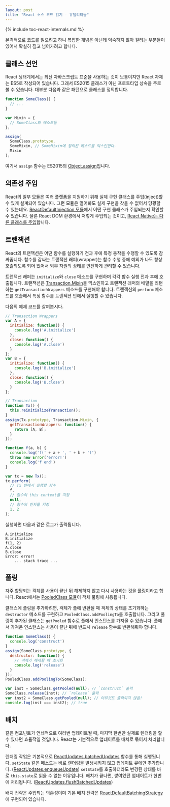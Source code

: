 ```yaml
---
layout: post
title: "React 소스 코드 읽기 - 유틸리티들"
---
```


{% include toc-react-internals.md %}

본격적으로 코드를 읽으려고 하니 복잡한 개념은 아닌데 익숙하지 않아 걸리는 부분들이 있어서 확실히 짚고 넘어가려고 합니다.


## 클래스 선언

React 생태계에서는 최신 자바스크립트 표준을 사용하는 것이 보통이지만 React 자체는 ES5로 작성되어 있습니다. 그래서 ES2015 클래스가 아닌 프로토타입 상속을 주로 볼 수 있습니다. 대부분 다음과 같은 패턴으로 클래스를 정의합니다.

```js
function SomeClass() {
  // ...
}

var Mixin = {
  // SomeClass의 메소드들
};

assign(
  SomeClass.prototype,
  SomeMixin, // SomeMixin에 정의된 메소드를 믹스인한다.
  Mixin
);
```

여기서 `assign` 함수는 ES2015의 [Object.assign](https://developer.mozilla.org/ko/docs/Web/JavaScript/Reference/Global_Objects/Object/assign)입니다.


## 의존성 주입

React의 일부 모듈은 여러 플랫폼을 지원하기 위해 실제 구현 클래스를 주입(inject)할 수 있게 설계되어 있습니다. 그런 모듈은 열어봐도 실제 구현을 찾을 수 없어서 당황할 수 있는데요. [ReactDefaultInjection 모듈](https://github.com/facebook/react/blob/v15.0.0-rc.2/src/renderers/dom/shared/ReactDefaultInjection.js)에서 어떤 구현 클래스가 주입되는지 확인할 수 있습니다. 물론 React DOM 환경에서 저렇게 주입되는 것이고, [React Native는 다른 클래스를 주입](https://github.com/facebook/react-native/blob/0.22-stable/Libraries/ReactNative/ReactNativeDefaultInjection.js)합니다.


## 트랜잭션

React의 트랜잭션은 어떤 함수를 실행하기 전과 후에 특정 동작을 수행할 수 있도록 감싸줍니다. 함수를 감싸는 트랜잭션 래퍼(wrapper)는 함수 수행 중에 예외가 나도 항상 호출되도록 되어 있어서 외부 자원의 상태를 안전하게 관리할 수 있습니다.

트랜잭션 래퍼는 `initialize`와 `close` 메소드를 구현하며 각각 함수 실행 전과 후에 호출됩니다. 트랜잭션은 [Transaction.Mixin](https://github.com/facebook/react/blob/v15.0.0-rc.2/src/shared/utils/Transaction.js#L234)을 믹스인하고 트랜잭션 래퍼의 배열을 리턴하는 `getTransactionWrappers` 메소드를 구현해야 합니다. 트랜잭션의 `perform` 메소드를 호출해서 특정 함수를 트랜잭션 안에서 실행할 수 있습니다.

다음의 예제 코드를 살펴봅시다.

```js
// Transaction Wrappers
var A = {
  initialize: function() {
    console.log('A.initialize')
  },
  close: function() {
    console.log('A.close')
  }
};
var B = {
  initialize: function() {
    console.log('B.initialize')
  },
  close: function() {
    console.log('B.close')
  }
};

// Transaction
function Tx() {
  this.reinitializeTransaction();
}
assign(Tx.prototype, Transaction.Mixin, {
  getTransactionWrappers: function() {
    return [A, B];
  }
});

function f(a, b) {
  console.log('f(' + a + ', ' + b + ')')
  throw new Error('error!')
  console.log('f end')
}

var tx = new Tx();
tx.perform(
  // Tx 안에서 실행할 함수
  f,
  // 함수의 this context를 지정
  null,
  // 함수의 인자를 지정
  1, 2
);
```

실행하면 다음과 같은 로그가 출력됩니다.

```
A.initialize
B.initialize
f(1, 2)
A.close
B.close
Error: error!
    ... stack trace ...
```


## 풀링

자주 할당되는 객체를 사용이 끝난 뒤 해제하지 않고 다시 사용하는 것을 [풀링](https://en.wikipedia.org/wiki/Pool_%28computer_science%29)이라고 합니다. React에서는 [PooledClass 모듈](https://github.com/facebook/react/blob/v15.0.0-rc.2/src/shared/utils/PooledClass.js)이 객체 풀링에 사용됩니다.

클래스에 풀링을 추가하려면, 객체가 풀에 반환될 때 객체의 상태를 초기화하는 `destructor` 메소드를 구현하고 `PooledClass.addPoolingTo`를 호출합니다. 그리고 풀링이 추가된 클래스는 `getPooled` 함수로 풀에서 인스턴스를 가져올 수 있습니다. 풀에서 가져온 인스턴스는 사용이 끝난 뒤에 반드시 `release` 함수로 반환해줘야 합니다.

```js
function SomeClass() {
  console.log('construct')
}
assign(SomeClass.prototype, {
  destructor: function() {
    // 객체가 해제될 때 초기화
    console.log('release')
  }
});
PooledClass.addPoolingTo(SomeClass);

var inst = SomeClass.getPooled(null); // `construct` 출력
SomeClass.release(inst); // `release` 출력
var inst2 = SomeClass.getPooled(null); // 아무것도 출력되지 않음!
console.log(inst === inst2); // true
```


## 배치

같은 컴포넌트가 연쇄적으로 여러번 업데이트될 때, 마지막 한번만 실제로 렌더링을 할 수 있다면 효율적일 것입니다. React는 기본적으로 업데이트를 배치로 묶어서 처리합니다.

렌더링 작업은 기본적으로 [ReactUpdates.batchedUpdates](https://github.com/facebook/react/blob/v15.0.0-rc.2/src/renderers/shared/reconciler/ReactUpdates.js#L110-L113) 함수를 통해 실행됩니다. `setState` 같은 메소드는 바로 렌더링을 발생시키지 않고 업데이트 큐에만 추가합니다. ([ReactUpdates.enqueueUpdate](https://github.com/facebook/react/blob/v15.0.0-rc.2/src/renderers/shared/reconciler/ReactUpdates.js#L214-L233)) `setState`를 호출하더라도 변경된 상태를 바로 `this.state`로 읽을 수 없는 이유입니다. 배치가 끝나면, 쌓여있던 업데이트가 한번에 처리됩니다. ([ReactUpdates.flushBatchedUpdates](https://github.com/facebook/react/blob/v15.0.0-rc.2/src/renderers/shared/reconciler/ReactUpdates.js#L187-L212))

배치 전략은 주입되는 의존성이며 기본 배치 전략은 [ReactDefaultBatchingStrategy](https://github.com/facebook/react/blob/v15.0.0-rc.2/src/renderers/shared/reconciler/ReactDefaultBatchingStrategy.js)에 구현되어 있습니다.
